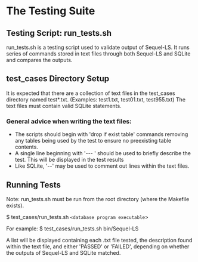 # The Testing Suite

## Testing Script: run\_tests.sh
run\_tests.sh is a testing script used to validate output of Sequel-LS.  It runs series of commands stored in text files through both Sequel-LS and SQLite and compares the outputs.

## test\_cases Directory Setup 
It is expected that there are a collection of text files in the test\_cases directory named test\*.txt.  (Examples: test1.txt, test01.txt, test955.txt)  The text files must contain valid SQLite statements.  

### General advice when writing the text files:
* The scripts should begin with 'drop if exist table' commands removing any tables being used by the test to ensure no preexisting table contents.
* A single line beginning with '--- ' should be used to briefly describe the test.  This will be displayed in the test results
* Like SQLite, '--' may be used to comment out lines within the text files.


## Running Tests
Note: run\_tests.sh must be run from the root directory (where the Makefile exists).

$ test\_cases/run\_tests.sh `<database program executable`>

For example: 
$ test\_cases/run\_tests.sh bin/Sequel-LS

A list will be displayed containing each .txt file tested, the description found within the text file, and either 'PASSED' or 'FAILED', depending on whether the outputs of Sequel-LS and SQLite matched.
